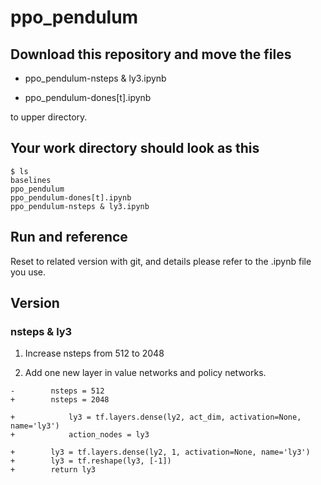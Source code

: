# ppo_pendulum

## Download this repository and move the files

- ppo_pendulum-nsteps & ly3.ipynb

- ppo_pendulum-dones[t].ipynb

to upper directory.


## Your work directory should look as this
```
$ ls
baselines
ppo_pendulum
ppo_pendulum-dones[t].ipynb
ppo_pendulum-nsteps & ly3.ipynb
```

## Run and reference
Reset to related version with git, and details please refer to the .ipynb file you use.

## Version

### nsteps & ly3

1. Increase nsteps from 512 to 2048

2. Add one new layer in value networks and policy networks.

```
-        nsteps = 512
+        nsteps = 2048

+            ly3 = tf.layers.dense(ly2, act_dim, activation=None, name='ly3')
+            action_nodes = ly3

+        ly3 = tf.layers.dense(ly2, 1, activation=None, name='ly3')
+        ly3 = tf.reshape(ly3, [-1])
+        return ly3
```